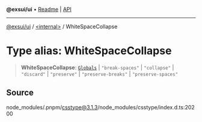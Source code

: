 **@exsui/ui** • [Readme](../../README.md) \| [API](../../globals.md)

***

[@exsui/ui](../../README.md) / [\<internal\>](../README.md) / WhiteSpaceCollapse

# Type alias: WhiteSpaceCollapse

> **WhiteSpaceCollapse**: [`Globals`](Globals.md) \| `"break-spaces"` \| `"collapse"` \| `"discard"` \| `"preserve"` \| `"preserve-breaks"` \| `"preserve-spaces"`

## Source

node\_modules/.pnpm/csstype@3.1.3/node\_modules/csstype/index.d.ts:20200
